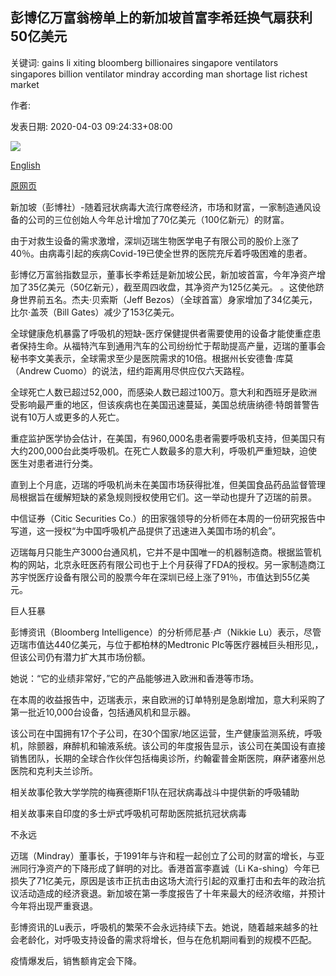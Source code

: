 ## 彭博亿万富翁榜单上的新加坡首富李希廷换气扇获利50亿美元

关键词: gains li xiting bloomberg billionaires singapore ventilators singapores billion ventilator mindray according man shortage list richest market

作者: 

发表日期: 2020-04-03 09:24:33+08:00

![](https://www.straitstimes.com/sites/default/files/styles/x_large/public/articles/2020/04/03/nz_li_030467.jpg?itok=h-mbJKpz)

[English](Singapore%27s%20richest%20man%20Li%20Xiting%20on%20Bloomberg%20billionaires%20list%20gains%20%245%20billion%20with%20ventilators.md)

[原网页](https://www.straitstimes.com/business/companies-markets/singapores-richest-man-gains-5-billion-with-ventilators)

新加坡（彭博社）-随着冠状病毒大流行席卷经济，市场和财富，一家制造通风设备的公司的三位创始人今年总计增加了70亿美元（100亿新元）的财富。

由于对救生设备的需求激增，深圳迈瑞生物医学电子有限公司的股价上涨了40％。由病毒引起的疾病Covid-19已使全世界的医院充斥着呼吸困难的患者。

彭博亿万富翁指数显示，董事长李希廷是新加坡公民，新加坡首富，今年净资产增加了35亿美元（50亿新元），截至周四收盘，其净资产为125亿美元。 。这使他跻身世界前五名。杰夫·贝索斯（Jeff Bezos）（全球首富）身家增加了34亿美元，比尔·盖茨（Bill Gates）减少了153亿美元。

全球健康危机暴露了呼吸机的短缺-医疗保健提供者需要使用的设备才能使重症患者保持生命。从福特汽车到通用汽车的公司纷纷忙于帮助提高产量，迈瑞的董事会秘书李文美表示，全球需求至少是医院需求的10倍。根据州长安德鲁·库莫（Andrew Cuomo）的说法，纽约距离用尽供应仅六天路程。

全球死亡人数已超过52,000，而感染人数已超过100万。意大利和西班牙是欧洲受影响最严重的地区，但该疾病也在美国迅速蔓延，美国总统唐纳德·特朗普警告说有10万人或更多的人死亡。

重症监护医学协会估计，在美国，有960,000名患者需要呼吸机支持，但美国只有大约200,000台此类呼吸机。在死亡人数最多的意大利，呼吸机严重短缺，迫使医生对患者进行分类。

直到上个月底，迈瑞的呼吸机尚未在美国市场获得批准，但美国食品药品监督管理局根据旨在缓解短缺的紧急规则授权使用它们。这一举动也提升了迈瑞的前景。

中信证券（Citic Securities Co.）的田家强领导的分析师在本周的一份研究报告中写道，这一授权“为中国呼吸机产品提供了迅速进入美国市场的机会”。

迈瑞每月只能生产3000台通风机，它并不是中国唯一的机器制造商。根据监管机构的网站，北京永旺医药有限公司也于上个月获得了FDA的授权。另一家制造商江苏宇悦医疗设备有限公司的股票今年在深圳已经上涨了91％，市值达到55亿美元。

巨人狂暴

彭博资讯（Bloomberg Intelligence）的分析师尼基·卢（Nikkie Lu）表示，尽管迈瑞市值达440亿美元，与位于都柏林的Medtronic Plc等医疗器械巨头相形见,，但该公司仍有潜力扩大其市场份额。

她说：“它的业绩非常好，”它的产品能够进入欧洲和香港等市场。

在本周的收益报告中，迈瑞表示，来自欧洲的订单特别是急剧增加，意大利采购了第一批近10,000台设备，包括通风机和显示器。

该公司在中国拥有17个子公司，在30个国家/地区运营，生产健康监测系统，呼吸机，除颤器，麻醉机和输液系统。该公司的年度报告显示，该公司在美国设有直接销售团队，长期的全球合作伙伴包括梅奥诊所，约翰霍普金斯医院，麻萨诸塞州总医院和克利夫兰诊所。

相关故事伦敦大学学院的梅赛德斯F1队在冠状病毒战斗中提供新的呼吸辅助

相关故事来自印度的多士炉式呼吸机可帮助医院抵抗冠状病毒

不永远

迈瑞（Mindray）董事长，于1991年与许和程一起创立了公司的财富的增长，与亚洲同行净资产的下降形成了鲜明的对比。香港首富李嘉诚（Li Ka-shing）今年已损失了71亿美元，原因是该市正抗击由这场大流行引起的双重打击和去年的政治抗议活动造成的经济衰退。新加坡在第一季度报告了十年来最大的经济收缩，并预计今年将出现严重衰退。

彭博资讯的Lu表示，呼吸机的繁荣不会永远持续下去。她说，随着越来越多的社会老龄化，对呼吸支持设备的需求将增长，但与在危机期间看到的规模不匹配。

疫情爆发后，销售额肯定会下降。